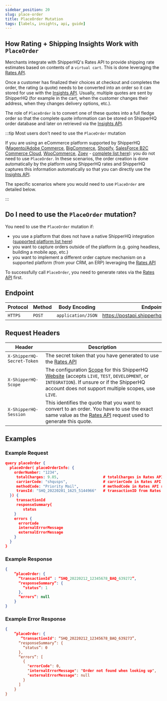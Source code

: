 ```yaml
---
sidebar_position: 20
slug: place-order
title: PlaceOrder Mutation
tags: [labels, insights, api, guide]
---
```


## How Rating + Shipping Insights Work with `PlaceOrder`

Merchants integrate with ShipperHQ's Rates API to provide shipping rate estimates based on contents of a `virtual cart`. This is done leveraging the [Rates API](../rate/overview.md).  

Once a customer has finalized their choices at checkout and completes the order, the rating (a quote) needs to be converted into an order so it can stored for use with the [Insights API](overview.md). Usually, multiple quotes are sent by ShipperHQ (for example in the cart, when the customer changes their address, when they changes delivery options, etc.).

The role of `PlaceOrder` is to convert one of these quotes into a full fledge order so that the complete quote information can be stored on ShipperHQ order database and later on retrieved via the [Insights API](overview.md).

:::tip Most users don't need to use the `PlaceOrder` mutation

If you are using an eCommerce platform supported by ShipperHQ ([Magento/Adobe Commerce](https://docs.shipperhq.com/installing-magento-2-shipperhq-extension/), [BigCommerce](https://docs.shipperhq.com/setup-shipperhq-bigcommerce-store/), [Shopify](https://docs.shipperhq.com/connect-shopify-shipperhq/), [SalesForce B2C Commerce Cloud](https://docs.shipperhq.com/installing-salesforce/), [WooCommerce](https://docs.shipperhq.com/install-woocommerce-plugin/), [Zoey](https://docs.shipperhq.com/install-shipperhq-zoey/) - [complete list here](https://shipperhq.com/pricing)): you do not need to use `PlaceOrder`. In these scenarios, the order creation is done automatically by the platform using ShipperHQ rates and ShipperHQ captures this information automatically so that you can directly use the [Insights API](overview.md).

The specific scenarios where you would need to use `PlaceOrder` are detailed below.

:::

## Do I need to use the `PlaceOrder` mutation?

You need to use the `PlaceOrder` mutation if:
* you use a platform that does not have a native ShipperHQ integration ([supported platform list here](https://shipperhq.com/pricing))
* you want to capture orders outside of the platform (e.g. going headless, building a mobile app, etc.)
* you want to implement a different order capture mechanism on a supported platform (from your CRM, an ERP) leveraging the [Rates API](../rate/overview.md)

To successfully call `PlaceOrder`, you need to generate rates via the [Rates API](../rate/overview.md) first.

## Endpoint
| Protocol                      | Method | Body Encoding | Endpoint URL        |
| ---------------------------|---------------------|---------------------|---------------------|
| `HTTPS` | `POST` | `application/JSON` |  https://postapi.shipperhq.com/v3/graphql/label |

## Request Headers
| Header                      | Description         |
| ---------------------------|---------------------|
| `X-ShipperHQ-Secret-Token` | The secret token that you have generated to use the [Rates API](/docs/rate/overview) |
| `X-ShipperHQ-Scope` | The configuration [Scope](https://docs.shipperhq.com/using-scopes-shipperhq/) for this ShipperHQ [Website](https://docs.shipperhq.com/adding-websites-in-shipperhq/) (accepts `LIVE`, `TEST`, `DEVELOPMENT`, or `INTEGRATION`). If unsure or if the ShipperHQ account does not support multiple scopes, use `LIVE`. |
| `X-ShipperHQ-Session` |  This identifies the quote that you want to convert to an order. You have to use the exact same value as the [Rates API](/docs/rate/overview) request used to generate this quote. |

## Examples

### Example Request
```json title="Example Request"
query placeOrder {
  placeOrder( placeOrderInfo: {
    orderNumber: "1234",      
     totalCharges: 9.85,                    # totalCharges in Rates API response
     carrierCode: "shqusps",                # carrierCode in Rates API response   
     methodCode: "Priority Mail",           # methodCode in Rates API response
     transId: "SHQ_20220201_1625_5144966"   # transactionID from Rates API response
  }) {
     transactionId
     responseSummary{
        status
    }
    errors {
      errorCode
      internalErrorMessage
      externalErrorMessage
    }
  }
}
```

### Example Response
```json title="Example response"
{
    “placeOrder: {
      “transactionId” : “SHQ_20220212_12345678_BAQ_639272”,
      “responseSummary”: {
        “status”: 1
      },
      “errors”: null
    }
}
```

### Example Error Response
```json title="Error response"
{
    “placeOrder: {
       “transactionId": “SHQ_20220212_12345678_BAQ_639273”,
      “responseSummary”: {
        “status”: 0
      },
      “errors”: [
        {
          "errorCode": 0,
          "internalErrorMessage": "Order not found when looking up",
          "externalErrorMessage": null
        }
      ]
    }
}
```
